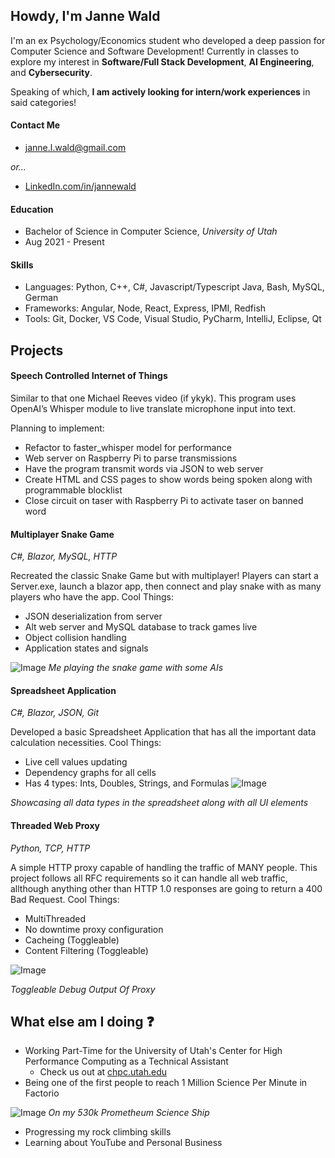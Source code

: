 ## Howdy, I'm Janne Wald
I'm an ex Psychology/Economics student who developed a deep passion for Computer Science and Software Development! 
Currently in classes to explore my interest in **Software/Full Stack Development**, **AI Engineering**, and **Cybersecurity**.   

Speaking of which, **I am actively looking for intern/work experiences** in said categories!

#### Contact Me
 - janne.l.wald@gmail.com

_or..._

 - [LinkedIn.com/in/jannewald](https://www.linkedin.com/in/jannewald)

#### Education
 - Bachelor of Science in Computer Science, _University of Utah_
 - Aug 2021 - Present

#### Skills
 - Languages: Python, C++, C#, Javascript/Typescript Java, Bash, MySQL, German
 - Frameworks: Angular, Node, React, Express, IPMI, Redfish
 - Tools: Git, Docker, VS Code, Visual Studio, PyCharm, IntelliJ, Eclipse, Qt

## Projects

#### Speech Controlled Internet of Things
Similar to that one Michael Reeves video (if ykyk). This program uses OpenAI’s Whisper module to live translate microphone input into text.

Planning to implement:
 - Refactor to faster_whisper model for performance
 - Web server on Raspberry Pi to parse transmissions
 - Have the program transmit words via JSON to web server
 - Create HTML and CSS pages to show words being spoken along with programmable blocklist
 - Close circuit on taser with Raspberry Pi to activate taser on banned word


#### Multiplayer Snake Game 
_C#, Blazor, MySQL, HTTP_

Recreated the classic Snake Game but with multiplayer! Players can start a Server.exe, launch a blazor app, then connect and play snake with as many players who have the app.
Cool Things:
 - JSON deserialization from server
 - Alt web server and MySQL database to track games live
 - Object collision handling
 - Application states and signals

![Image](https://github.com/user-attachments/assets/30ce88a7-2c30-4cc5-8a9d-7921dabfa116)
_Me playing the snake game with some AIs_

#### Spreadsheet Application 
_C#, Blazor, JSON, Git_

Developed a basic Spreadsheet Application that has all the important data calculation necessities.
Cool Things:
 - Live cell values updating
 - Dependency graphs for all cells
 - Has 4 types: Ints, Doubles, Strings, and Formulas
![Image](https://github.com/user-attachments/assets/fcb6187f-7ba5-4cbd-9bd2-c4ac780d0cf8)

_Showcasing all data types in the spreadsheet along with all UI elements_

#### Threaded Web Proxy
_Python, TCP, HTTP_

A simple HTTP proxy capable of handling the traffic of MANY people. This project follows all RFC requirements so it can handle all web traffic, allthough anything other than HTTP 1.0 responses are going to return a 400 Bad Request.
Cool Things:
 - MultiThreaded
 - No downtime proxy configuration
 - Cacheing (Toggleable)
 - Content Filtering (Toggleable)

![Image](https://github.com/user-attachments/assets/e274af9b-c325-438f-9b4b-1f01f95a8a68)

_Toggleable Debug Output Of Proxy_

## What else am I doing ❓
 - Working Part-Time for the University of Utah's Center for High Performance Computing as a Technical Assistant
   - Check us out at [chpc.utah.edu](https://www.chpc.utah.edu) 
 - Being one of the first people to reach 1 Million Science Per Minute in Factorio
   
![Image](https://github.com/user-attachments/assets/bec82da9-1492-4b2c-b023-4df59d3b361b)
_On my 530k Prometheum Science Ship_
 - Progressing my rock climbing skills
 - Learning about YouTube and Personal Business
